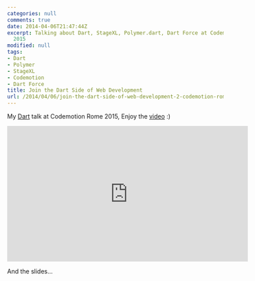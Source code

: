 ```yaml
---
categories: null
comments: true
date: 2014-04-06T21:47:44Z
excerpt: Talking about Dart, StageXL, Polymer.dart, Dart Force at Codemotion Rome
  2015
modified: null
tags:
- Dart
- Polymer
- StageXL
- Codemotion
- Dart Force
title: Join the Dart Side of Web Development
url: /2014/04/06/join-the-dart-side-of-web-development-2-codemotion-rome/
---
```


My [Dart][4] talk at Codemotion Rome 2015,
Enjoy the [video][3] :)

<iframe width="560" height="315" src="https://www.youtube.com/embed/qXVUr9byvko" frameborder="0" allowfullscreen></iframe>

And the slides...

<script async class="speakerdeck-embed" data-id="19e2fe403c3d4141b8f78cdb13f8225f" data-ratio="1.33333333333333" src="//speakerdeck.com/assets/embed.js"></script>
[1]:https://speakerdeck.com/joaobiriba/join-the-dart-side-of-web-development-2-use-the-force
[2]:http://stackoverflow.com/questions/tagged/dart
[3]:https://www.youtube.com/watch?v=qXVUr9byvko
[4]:https://www.dartlang.org/
